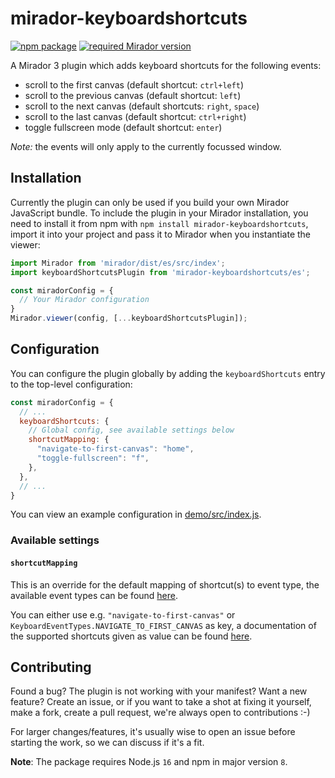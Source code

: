 # mirador-keyboardshortcuts

[![npm package][npm-badge]][npm]
[![required Mirador version][mirador-badge]][mirador]

A Mirador 3 plugin which adds keyboard shortcuts for the following events:

- scroll to the first canvas (default shortcut: `ctrl+left`)
- scroll to the previous canvas (default shortcut: `left`)
- scroll to the next canvas (default shortcuts: `right`, `space`)
- scroll to the last canvas (default shortcut: `ctrl+right`)
- toggle fullscreen mode (default shortcut: `enter`)

*Note:* the events will only apply to the currently focussed window.

## Installation

Currently the plugin can only be used if you build your own Mirador JavaScript bundle.
To include the plugin in your Mirador installation, you need to install it
from npm with `npm install mirador-keyboardshortcuts`, import it into your project
and pass it to Mirador when you instantiate the viewer:

```javascript
import Mirador from 'mirador/dist/es/src/index';
import keyboardShortcutsPlugin from 'mirador-keyboardshortcuts/es';

const miradorConfig = {
  // Your Mirador configuration
}
Mirador.viewer(config, [...keyboardShortcutsPlugin]);
```

## Configuration

You can configure the plugin globally by adding the `keyboardShortcuts` entry to
the top-level configuration:

```javascript
const miradorConfig = {
  // ...
  keyboardShortcuts: {
    // Global config, see available settings below
    shortcutMapping: {
      "navigate-to-first-canvas": "home",
      "toggle-fullscreen": "f",
    },
  },
  // ...
}
```

You can view an example configuration in [demo/src/index.js][demo-cfg].

### Available settings

#### `shortcutMapping`

This is an override for the default mapping of shortcut(s) to event type,
the available event types can be found [here](event-types).

You can either use e.g. `"navigate-to-first-canvas"` or `KeyboardEventTypes.NAVIGATE_TO_FIRST_CANVAS` as key,
a documentation of the supported shortcuts given as value can be found [here](hotkeys-js).

## Contributing

Found a bug? The plugin is not working with your manifest? Want a new
feature? Create an issue, or if you want to take a shot at fixing it
yourself, make a fork, create a pull request, we're always open to
contributions :-)

For larger changes/features, it's usually wise to open an issue before
starting the work, so we can discuss if it's a fit.

**Note**: The package requires Node.js `16` and npm in major version `8`.

[demo-cfg]: https://github.com/dbmdz/mirador-keyboardshortcuts/blob/main/demo/src/index.js#L5-L40
[event-types]: https://github.com/dbmdz/mirador-keyboardshortcuts/blob/main/src/state/events.js#L5-L9
[hotkeys-js]: https://wangchujiang.com/hotkeys/#defining-shortcuts
[mirador]: https://github.com/ProjectMirador/mirador/releases/tag/v3.3.0
[mirador-badge]: https://img.shields.io/badge/Mirador-%E2%89%A53.3.0-blueviolet
[npm]: https://www.npmjs.org/package/mirador-keyboardshortcuts
[npm-badge]: https://img.shields.io/npm/v/mirador-keyboardshortcuts.png?style=flat-square
